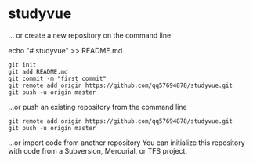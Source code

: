 # studyvue
… or create a new repository on the command line

echo "# studyvue" >> README.md
```
git init
git add README.md
git commit -m "first commit"
git remote add origin https://github.com/qq57694878/studyvue.git
git push -u origin master
```
…or push an existing repository from the command line
```
git remote add origin https://github.com/qq57694878/studyvue.git
git push -u origin master
```
…or import code from another repository
You can initialize this repository with code from a Subversion, Mercurial, or TFS project.
